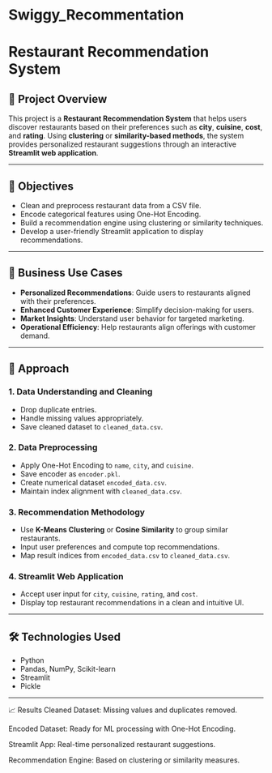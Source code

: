 # Swiggy_Recommentation
# Restaurant Recommendation System

## 📌 Project Overview

This project is a **Restaurant Recommendation System** that helps users discover restaurants based on their preferences such as **city**, **cuisine**, **cost**, and **rating**. Using **clustering** or **similarity-based methods**, the system provides personalized restaurant suggestions through an interactive **Streamlit web application**.

---

## 🎯 Objectives

- Clean and preprocess restaurant data from a CSV file.
- Encode categorical features using One-Hot Encoding.
- Build a recommendation engine using clustering or similarity techniques.
- Develop a user-friendly Streamlit application to display recommendations.

---

## 💼 Business Use Cases

- **Personalized Recommendations**: Guide users to restaurants aligned with their preferences.
- **Enhanced Customer Experience**: Simplify decision-making for users.
- **Market Insights**: Understand user behavior for targeted marketing.
- **Operational Efficiency**: Help restaurants align offerings with customer demand.

---

## 🧠 Approach

### 1. Data Understanding and Cleaning
- Drop duplicate entries.
- Handle missing values appropriately.
- Save cleaned dataset to `cleaned_data.csv`.

### 2. Data Preprocessing
- Apply One-Hot Encoding to `name`, `city`, and `cuisine`.
- Save encoder as `encoder.pkl`.
- Create numerical dataset `encoded_data.csv`.
- Maintain index alignment with `cleaned_data.csv`.

### 3. Recommendation Methodology
- Use **K-Means Clustering** or **Cosine Similarity** to group similar restaurants.
- Input user preferences and compute top recommendations.
- Map result indices from `encoded_data.csv` to `cleaned_data.csv`.

### 4. Streamlit Web Application
- Accept user input for `city`, `cuisine`, `rating`, and `cost`.
- Display top restaurant recommendations in a clean and intuitive UI.

---
## 🛠️ Technologies Used

- Python
- Pandas, NumPy, Scikit-learn
- Streamlit
- Pickle

---
📈 Results
Cleaned Dataset: Missing values and duplicates removed.

Encoded Dataset: Ready for ML processing with One-Hot Encoding.

Streamlit App: Real-time personalized restaurant suggestions.

Recommendation Engine: Based on clustering or similarity measures.

